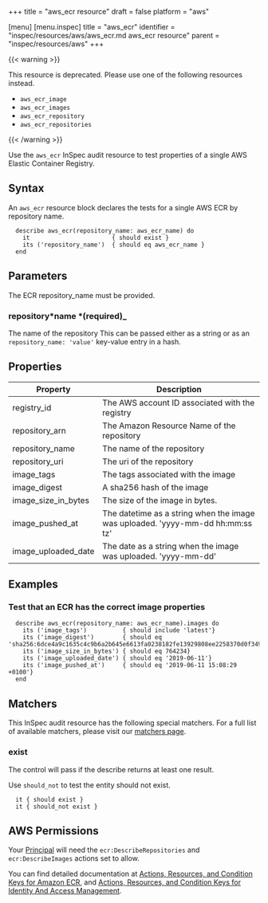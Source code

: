 +++
title = "aws_ecr resource"
draft = false
platform = "aws"

[menu]
  [menu.inspec]
    title = "aws_ecr"
    identifier = "inspec/resources/aws/aws_ecr.md aws_ecr resource"
    parent = "inspec/resources/aws"
+++

{{< warning >}}

This resource is deprecated. Please use one of the following resources instead.

- `aws_ecr_image`
- `aws_ecr_images`
- `aws_ecr_repository`
- `aws_ecr_repositories`

{{< /warning >}}

Use the `aws_ecr` InSpec audit resource to test properties of a single AWS Elastic Container Registry.

## Syntax

An `aws_ecr` resource block declares the tests for a single AWS ECR by repository name.

      describe aws_ecr(repository_name: aws_ecr_name) do
        it                       { should exist }
        its ('repository_name')  { should eq aws_ecr_name }
      end

## Parameters

The ECR repository_name must be provided.

### repository*name *(required)\_

The name of the repository
This can be passed either as a string or as an `repository_name: 'value'` key-value entry in a hash.

## Properties

| Property            | Description                                                                    |
| ------------------- | ------------------------------------------------------------------------------ |
| registry_id         | The AWS account ID associated with the registry                                |
| repository_arn      | The Amazon Resource Name of the repository                                     |
| repository_name     | The name of the repository                                                     |
| repository_uri      | The uri of the repository                                                      |
| image_tags          | The tags associated with the image                                             |
| image_digest        | A sha256 hash of the image                                                     |
| image_size_in_bytes | The size of the image in bytes.                                                |
| image_pushed_at     | The datetime as a string when the image was uploaded. 'yyyy-mm-dd hh:mm:ss tz' |
| image_uploaded_date | The date as a string when the image was uploaded. 'yyyy-mm-dd'                 |

## Examples

### Test that an ECR has the correct image properties

      describe aws_ecr(repository_name: aws_ecr_name).images do
        its ('image_tags')          { should include 'latest'}
        its ('image_digest')        { should eq 'sha256:6dce4a9c1635c4c9b6a2b645e6613fa0238182fe13929808ee2258370d0f3497'}
        its ('image_size_in_bytes') { should eq 764234}
        its ('image_uploaded_date') { should eq '2019-06-11'}
        its ('image_pushed_at')     { should eq '2019-06-11 15:08:29 +0100'}
      end

## Matchers

This InSpec audit resource has the following special matchers. For a full list of available matchers, please visit our [matchers page](/inspec/matchers/).

### exist

The control will pass if the describe returns at least one result.

Use `should_not` to test the entity should not exist.

      it { should exist }
      it { should_not exist }

## AWS Permissions

Your [Principal](https://docs.aws.amazon.com/IAM/latest/UserGuide/intro-structure.html#intro-structure-principal) will need the `ecr:DescribeRepositories` and `ecr:DescribeImages` actions set to allow.

You can find detailed documentation at
[Actions, Resources, and Condition Keys for Amazon ECR](https://docs.aws.amazon.com/IAM/latest/UserGuide/list_amazonelasticcontainerregistry.html),
and [Actions, Resources, and Condition Keys for Identity And Access Management](https://docs.aws.amazon.com/IAM/latest/UserGuide/list_identityandaccessmanagement.html).
